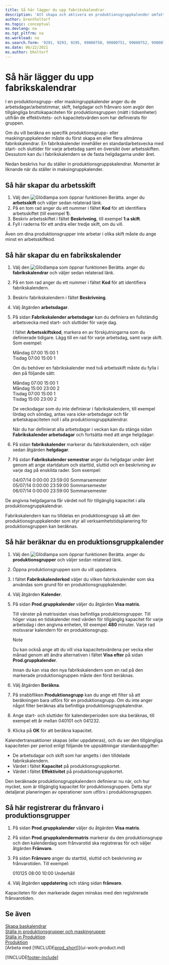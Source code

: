 ```yaml
---
title: Så här lägger du upp fabrikskalendrar
description: 'Att skapa och aktivera en produktionsgruppkalender omfattar flera olika uppgifter, till exempel att ställa in fabrikskalendrar och att skapa arbetsskift.'
author: brentholtorf
ms.topic: conceptual
ms.devlang: na
ms.tgt_pltfrm: na
ms.workload: na
ms.search.form: '9291, 9293, 9295, 99000750, 99000751, 99000752, 99000753, 99000759, 99000769, 99000770, 99000771, 99000772, 99000920'
ms.date: 06/22/2021
ms.author: bholtorf
---
```

# Så här lägger du upp fabrikskalendrar

I en produktionsgrupp- eller maskingruppkalender anger du de arbetsdagar/arbetstimmar, skift, helgdagar och frånvaro som avgör den tillgängliga bruttokapaciteten för produktionsgruppen (mätt i tidsenheter) utifrån de effektivitets- och kapacitetsvärden som har definierats för gruppen.

Om du vill beräkna en specifik produktionsgrupp- eller maskingruppkalender måste du först skapa en eller flera allmänna fabrikskalendrar. En fabrikskalender innehåller en standardarbetsvecka med start- och sluttider för varje arbetsdag samt en översikt över arbetsskiften. Dessutom kan du i fabrikskalendern se de fasta helgdagarna under året.  

Nedan beskrivs hur du ställer in produktionsgruppskalendrar. Momentet är liknande när du ställer in maksingruppkalender.  

## Så här skapar du arbetsskift  
1.  Välj den ![Glödlampa som öppnar funktionen Berätta.](media/ui-search/search_small.png "Berätta för mig vad du vill göra") anger du **arbetsskift** och väljer sedan relaterad länk.  
2.  På en tom rad anger du ett nummer i fältet **Kod** för att identifiera arbetsskiftet (till exempel **1**).  
3.  Beskriv arbetsskiftet i fältet **Beskrivning**, till exempel **1:a skift**.  
4.  Fyll i raderna för ett andra eller tredje skift, om du vill.  

Även om dina produktionsgrupper inte arbetar i olika skift måste du ange minst en arbetsskiftkod.  

## Så här skapar du en fabrikskalender  
1.  Välj den ![Glödlampa som öppnar funktionen Berätta.](media/ui-search/search_small.png "Berätta för mig vad du vill göra") anger du **fabrikskalendrar** och väljer sedan relaterad länk.  
2.  På en tom rad anger du ett nummer i fältet **Kod** för att identifiera fabrikskalendern.  
3.  Beskriv fabrikskalendern i fältet **Beskrivning**.  
4.  Välj åtgärden **arbetsdagar**.
5.  På sidan **Fabrikskalender arbetsdagar** kan du definiera en fullständig arbetsvecka med start- och sluttider för varje dag.  

    I fältet **Arbetsskiftskod**, markera en av förskjutningarna som du definierade tidigare. Lägg till en rad för varje arbetsdag, samt varje skift. Som exempel:  

    Måndag 07:00 15:00 1   
    Tisdag 07:00 15:00 1  

    Om du behöver en fabrikskalender med två arbetsskift måste du fylla i den på följande sätt:  

    Måndag 07:00 15:00 1   
    Måndag 15:00 23:00 2  
    Tisdag 07:00 15:00 1  
    Tisdag 15:00 23:00 2  

    De veckodagar som du inte definierar i fabrikskalendern, till exempel lördag och söndag, antas vara icke-arbetsdagar och får arbetskapaciteten noll i alla produktionsgruppkalendrar.  

    När du har definierat alla arbetsdagar i veckan kan du stänga sidan **Fabrikskalender arbetsdagar** och fortsätta med att ange helgdagar:  

6.  På sidan **fabrikskalender** markerar du fabrikskalendern, och väljer sedan åtgärden **helgdagar**.
7. På sidan **Fabrikskalender semestrar** anger du helgdagar under året genom att ange startdatum och starttid, sluttid och en beskrivning av varje dag på enskilda rader. Som exempel:  

    04/07/14 0:00:00 23:59:00 Sommarsemester  
    05/07/14 0:00:00 23:59:00 Sommarsemester  
    06/07/14 0:00:00 23:59:00 Sommarsemester  

De angivna helgdagarna får värdet noll för tillgänglig kapacitet i alla produktionsgruppkalendrar.  

Fabrikskalendern kan nu tilldelas en produktionsgrupp så att den produktionsgruppkalender som styr all verksamhetstidsplanering för produktionsgruppen kan beräknas.  

## Så här beräknar du en produktionsgruppkalender  

1.  Välj den ![Glödlampa som öppnar funktionen Berätta.](media/ui-search/search_small.png "Berätta för mig vad du vill göra") anger du **produktionsgrupper** och väljer sedan relaterad länk.
2. Öppna produktionsgruppen som du vill uppdatera.  
3. I fältet **Fabrikskalenderkod** väljer du vilken fabrikskalender som ska användas som grund för en produktionsgruppkalender.  
4. Välj åtgärden **Kalender**.  
5. På sidan **Prod.gruppkalender** väljer du åtgärden **Visa matris**.  

    Till vänster på matrissidan visas befintliga produktionsgrupper. Till höger visas en tidskalender med värden för tillgänglig kapacitet för varje arbetsdag i den angivna enheten, till exempel **480** minuter. Varje rad motsvarar kalendern för en produktionsgrupp.  

    > [!NOTE]  
    >  Du kan också ange att du vill visa kapacitetsvärdena per vecka eller månad genom att ändra alternativen i fältet **Visa efter** på sidan **Prod.gruppkalender**.  

    Innan du kan visa den nya fabrikskalendern som en rad på den markerade produktionsgruppen måste den först beräknas.  

6.  Välj åtgärden **Beräkna**.  
7.  På snabbfliken **Produktionsgrupp** kan du ange ett filter så att beräkningen bara utförs för en produktionsgrupp. Om du inte anger något filter beräknas alla befintliga produktionsgruppkalendrar.  
8.  Ange start- och sluttider för kalenderperioden som ska beräknas, till exempel ett år mellan 040101 och 041232.
9. Klicka på **OK** för att beräkna kapacitet.  

Kalendertransaktioner skapas (eller uppdateras), och du ser den tillgängliga kapaciteten per period enligt följande tre uppsättningar standarduppgifter:  

- De arbetsdagar och skift som har angetts i den tilldelade fabrikskalendern.  
- Värdet i fältet **Kapacitet** på produktionsgruppkortet.  
- Värdet i fältet **Effektivitet** på produktionsgruppkortet.  

Den beräknade produktionsgruppkalendern definierar nu när, och hur mycket, som är tillgänglig kapacitet för produktionsgruppen. Detta styr detaljerat planeringen av operationer som utförs i produktionsgruppen.  

## Så här registrerar du frånvaro i produktionsgrupper  
1.  På sidan **Prod.gruppkalender** väljer du åtgärden **Visa matris**.
2. På sidan **Prod.gruppkalendermatris** markerar du den produktionsgrupp och den kalenderdag som frånvarotid ska registreras för och väljer åtgärden **Frånvaro**.  
3.  På sidan **Frånvaro** anger du starttid, sluttid och beskrivning av frånvarotiden. Till exempel:  

    010125 08:00 10:00 Underhåll  

4.  Välj åtgärden **uppdatering** och stäng sidan **frånvaro**.  

Kapaciteten för den markerade dagen minskas med den registrerade frånvarotiden.  

## Se även  
[Skapa baskalendrar](across-how-to-assign-base-calendars.md)  
[Ställa in produktionsgrupper och maskingrupper](production-how-to-set-up-work-and-machine-centers.md)  
[Ställa in Produktion](production-configure-production-processes.md)  
[Produktion](production-manage-manufacturing.md)  
[Arbeta med [!INCLUDE[prod_short](includes/prod_short.md)]](ui-work-product.md)  


[!INCLUDE[footer-include](includes/footer-banner.md)]